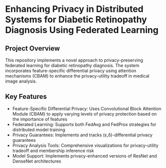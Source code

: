 # Enhancing Privacy in Distributed Systems for Diabetic Retinopathy Diagnosis Using Federated Learning

## Project Overview

This repository implements a novel approach to privacy-preserving federated learning for diabetic retinopathy diagnosis. The system incorporates feature-specific differential privacy using attention mechanisms (CBAM) to enhance the privacy-utility tradeoff in medical image analysis.

## Key Features

- Feature-Specific Differential Privacy: Uses Convolutional Block Attention Module (CBAM) to apply varying levels of privacy protection based on the importance of features
- Federated Learning: Supports both FedAvg and FedProx strategies for distributed model training
- Privacy Guarantees: Implements and tracks (ε,δ)-differential privacy guarantees
- Privacy Analysis Tools: Comprehensive visualizations for privacy-utility tradeoff and membership inference risk
- Model Support: Implements privacy-enhanced versions of ResNet and DenseNet architectures
